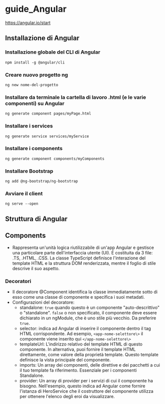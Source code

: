 # guide_Angular
https://angular.io/start

## Installazione di Angular

### Installazione globale del CLI di Angular
```
npm install -g @angular/cli
```
### Creare nuovo progetto ng
```
ng new nome-del-progetto
```
### Installare da terminale la cartella di lavoro .html (e le varie componenti) su Angular
```
ng generate component pages/myPage.html
```
### Installare i services
```
ng generate service services/myService
```
### Installare i components
```
ng generate component components/myComponents
```
### Installare Bootstrap
```
ng add @ng-bootstrap/ng-bootstrap
```
### Avviare il client
```
ng serve --open
```

## Struttura di Angular

## Components
- Rappresenta un'unità logica riutilizzabile di un'app Angular e gestisce una particolare parte dell'interfaccia utente (UI). É costituita da 3 file: .TS, .HTML, .CSS. La classe TypeScript definisce l'interazione del template HTML e la struttura DOM renderizzata, mentre il foglio di stile descrive il suo aspetto.

### Decoratori
- Il decoratore @Component identifica la classe immediatamente sotto di esso come una classe di componente e specifica i suoi metadati.
- Configurazioni del decoratore: 
    - standalone: `true` quando questo è un componente "auto-descrittivo" o "standalone". `false` o non specificato, il componente deve essere dichiarato in un ngModule, che è uno stile più vecchio. Da preferire `true`.
    - selector: indica ad Angular di inserire il componente dentro il tag HTML corrispondente. 
    Ad esempio, `<app-nome-selettore\>` il componente viene inserito qui `</app-nome-selettore\>`
    - templateUrl: L'indirizzo relativo del template HTML di questo componente. In alternativa, puoi fornire il template HTML direttamente, come valore della proprietà template. Questo template definisce la vista principale del componente.
    - imports: Un array dei componenti, delle direttive e dei pacchetti a cui il tuo template fa riferimento. Essenziale per i componenti Standalone.
    - provider: Un array di provider per i servizi di cui il componente ha bisogno. Nell'esempio, questo indica ad Angular come fornire l'istanza di HeroService che il costruttore del componente utilizza per ottenere l'elenco degli eroi da visualizzare.
